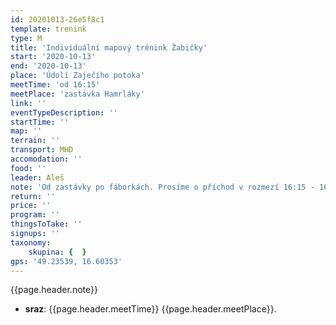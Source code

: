 ```yaml
---
id: 20201013-26e5f8c1
template: trenink
type: M
title: 'Individuální mapový trénink Žabičky'
start: '2020-10-13'
end: '2020-10-13'
place: 'Údolí Zaječího potoka'
meetTime: 'od 16:15'
meetPlace: 'zastávka Hamrláky'
link: ''
eventTypeDescription: ''
startTime: ''
map: ''
terrain: ''
transport: MHD
accomodation: ''
food: ''
leader: Aleš
note: 'Od zastávky po fáborkách. Prosíme o příchod v rozmezí 16:15 - 16:45 hod. Trénink formou inviduální procházky. Mapy na startu'
return: ''
price: ''
program: ''
thingsToTake: ''
signups: ''
taxonomy:
    skupina: {  }
gps: '49.23539, 16.60353'
---
```


{{page.header.note}}
* **sraz**: {{page.header.meetTime}} {{page.header.meetPlace}}.
